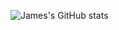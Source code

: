 ![James's GitHub stats](https://github-readme-stats.vercel.app/api?username=jamwardy&show_icons=true&theme=dracula&count_private=true)

